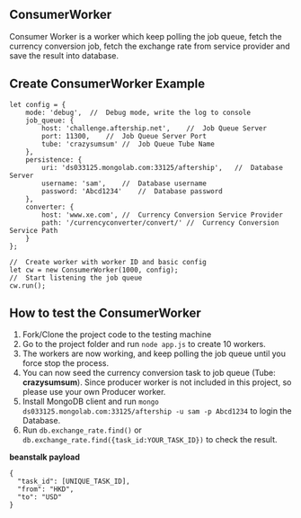 ## ConsumerWorker
Consumer Worker is a worker which keep polling the job queue, fetch the currency conversion job, fetch the exchange rate from service provider and save the result into database.

## Create ConsumerWorker Example
```
let config = {
	mode: 'debug',	//	Debug mode, write the log to console
	job_queue: {
		host: 'challenge.aftership.net',	//	Job Queue Server
		port: 11300,	//	Job Queue Server Port
		tube: 'crazysumsum'	//	Job Queue Tube Name
	},
	persistence: {
		uri: 'ds033125.mongolab.com:33125/aftership',	//	Database Server
		username: 'sam',	//	Database username
		password: 'Abcd1234'	//	Database password
	},
	converter: {
		host: 'www.xe.com',	//	Currency Conversion Service Provider
		path: '/currencyconverter/convert/'	//	Currency Conversion Service Path
	}
};

//	Create worker with worker ID and basic config
let cw = new ConsumerWorker(1000, config);
//	Start listening the job queue
cw.run();

```

## How to test the ConsumerWorker
1.	Fork/Clone the project code to the testing machine
2.	Go to the project folder and run `node app.js` to create 10 workers.
4.	The workers are now working, and keep polling the job queue until you force
		stop the process.
3.	You can now seed the currency conversion task to job queue (Tube:
		**crazysumsum**). Since producer worker is not included in this project, so please use your own Producer worker.
4.	Install MongoDB client and run  `mongo ds033125.mongolab.com:33125/aftership
		-u sam -p Abcd1234` to login the Database.
5.	Run `db.exchange_rate.find()` or
		`db.exchange_rate.find({task_id:YOUR_TASK_ID})` to check the result.

**beanstalk payload**
```
{
  "task_id": [UNIQUE_TASK_ID],
  "from": "HKD",
  "to": "USD"
}
```
